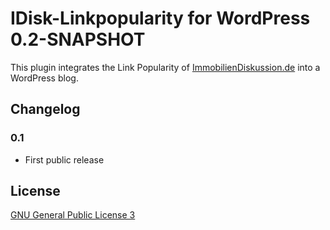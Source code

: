 IDisk-Linkpopularity for WordPress 0.2-SNAPSHOT
===============================================

This plugin integrates the Link Popularity of [ImmobilienDiskussion.de](http://www.immobilienDiskussion.de)
into a WordPress blog.


Changelog
---------

### 0.1

-   First public release


License
-------

[GNU General Public License 3](http://www.gnu.org/licenses/gpl-3.0-standalone.html)
